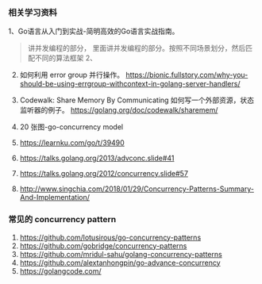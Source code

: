 ### 相关学习资料
1、Go语言从入门到实战-简明高效的Go语言实战指南。
> 讲并发编程的部分， 里面讲并发编程的部分。按照不同场景划分，然后匹配不同的算法框架
2、

2. 如何利用 error group 并行操作。 
https://bionic.fullstory.com/why-you-should-be-using-errgroup-withcontext-in-golang-server-handlers/

3. Codewalk: Share Memory By Communicating
如何写一个外部资源，状态监听器的例子。 
https://golang.org/doc/codewalk/sharemem/

3. 20 张图-go-concurrency model 
1. https://learnku.com/go/t/39490
2. https://talks.golang.org/2013/advconc.slide#41
3. https://talks.golang.org/2012/concurrency.slide#57
4. http://www.singchia.com/2018/01/29/Concurrency-Patterns-Summary-And-Implementation/


### 常见的 concurrency pattern 
1. https://github.com/lotusirous/go-concurrency-patterns
2. https://github.com/gobridge/concurrency-patterns
3. https://github.com/mridul-sahu/golang-concurrency-patterns
4. https://github.com/alextanhongpin/go-advance-concurrency
5. https://golangcode.com/